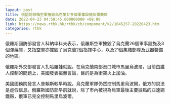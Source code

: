 ```yaml
---
layout: post
title: 俄國防部稱空軍摧毀烏克蘭廿多個軍事設施及彈藥庫
date: 2022-04-23 04:58:45.000000000 +08:00
link: https://news.rthk.hk/rthk/ch/component/k2/1645257-20220423.htm
categories: rthk
---
```


俄羅斯國防部發言人科納申科夫表示，俄羅斯空軍摧毀了烏克蘭26個軍事設施及3個彈藥庫，又指空軍亦摧毀了烏克蘭2個指揮中心，以及21個集結部隊及武器裝備的地區。

俄羅斯外交部發言人扎哈羅娃就說，在烏克蘭南部港口城市馬里烏波爾，目前由誰人控制的問題上，美國發表挑釁言論，目的是為衝突火上加油。

美國國務院發言人普賴斯較早時說，烏克蘭軍隊仍然控制馬里烏波爾，俄方的說法是虛假信息。俄羅斯國防部早前就說，除了市內被視為烏軍最後主要據點的亞速鋼鐵廠，俄軍已完全控制馬里烏波爾。
